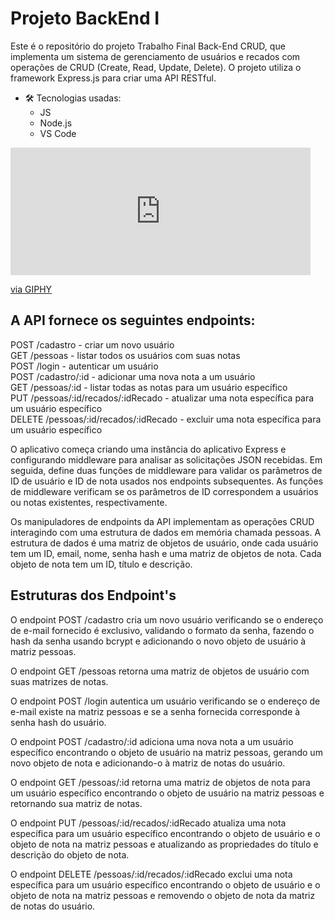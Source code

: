 # Projeto BackEnd I

Este é o repositório do projeto Trabalho Final Back-End CRUD, que implementa um sistema de gerenciamento de usuários e recados com operações de CRUD (Create, Read, Update, Delete). O projeto utiliza o framework Express.js para criar uma API RESTful.

- :hammer_and_wrench: Tecnologias usadas:
  - JS
  - Node.js
  - VS Code

<iframe src="https://giphy.com/embed/FkyeYygYJd1YDuXsSz" width="480" height="204" frameBorder="0" class="giphy-embed" allowFullScreen></iframe><p><a href="https://giphy.com/gifs/FkyeYygYJd1YDuXsSz">via GIPHY</a></p>

## A API fornece os seguintes endpoints:

POST /cadastro - criar um novo usuário <br>
GET /pessoas - listar todos os usuários com suas notas <br>
POST /login - autenticar um usuário <br>
POST /cadastro/:id - adicionar uma nova nota a um usuário <br>
GET /pessoas/:id - listar todas as notas para um usuário específico <br>
PUT /pessoas/:id/recados/:idRecado - atualizar uma nota específica para um usuário específico <br>
DELETE /pessoas/:id/recados/:idRecado - excluir uma nota específica para um usuário específico <br>

O aplicativo começa criando uma instância do aplicativo Express e configurando middleware para analisar as solicitações JSON recebidas. Em seguida, define duas funções de middleware para validar os parâmetros de ID de usuário e ID de nota usados nos endpoints subsequentes. As funções de middleware verificam se os parâmetros de ID correspondem a usuários ou notas existentes, respectivamente.

Os manipuladores de endpoints da API implementam as operações CRUD interagindo com uma estrutura de dados em memória chamada pessoas. A estrutura de dados é uma matriz de objetos de usuário, onde cada usuário tem um ID, email, nome, senha hash e uma matriz de objetos de nota. Cada objeto de nota tem um ID, título e descrição.

## Estruturas dos Endpoint's

O endpoint POST /cadastro cria um novo usuário verificando se o endereço de e-mail fornecido é exclusivo, validando o formato da senha, fazendo o hash da senha usando bcrypt e adicionando o novo objeto de usuário à matriz pessoas.

O endpoint GET /pessoas retorna uma matriz de objetos de usuário com suas matrizes de notas.

O endpoint POST /login autentica um usuário verificando se o endereço de e-mail existe na matriz pessoas e se a senha fornecida corresponde à senha hash do usuário.

O endpoint POST /cadastro/:id adiciona uma nova nota a um usuário específico encontrando o objeto de usuário na matriz pessoas, gerando um novo objeto de nota e adicionando-o à matriz de notas do usuário.

O endpoint GET /pessoas/:id retorna uma matriz de objetos de nota para um usuário específico encontrando o objeto de usuário na matriz pessoas e retornando sua matriz de notas.

O endpoint PUT /pessoas/:id/recados/:idRecado atualiza uma nota específica para um usuário específico encontrando o objeto de usuário e o objeto de nota na matriz pessoas e atualizando as propriedades do título e descrição do objeto de nota.

O endpoint DELETE /pessoas/:id/recados/:idRecado exclui uma nota específica para um usuário específico encontrando o objeto de usuário e o objeto de nota na matriz pessoas e removendo o objeto de nota da matriz de notas do usuário.
